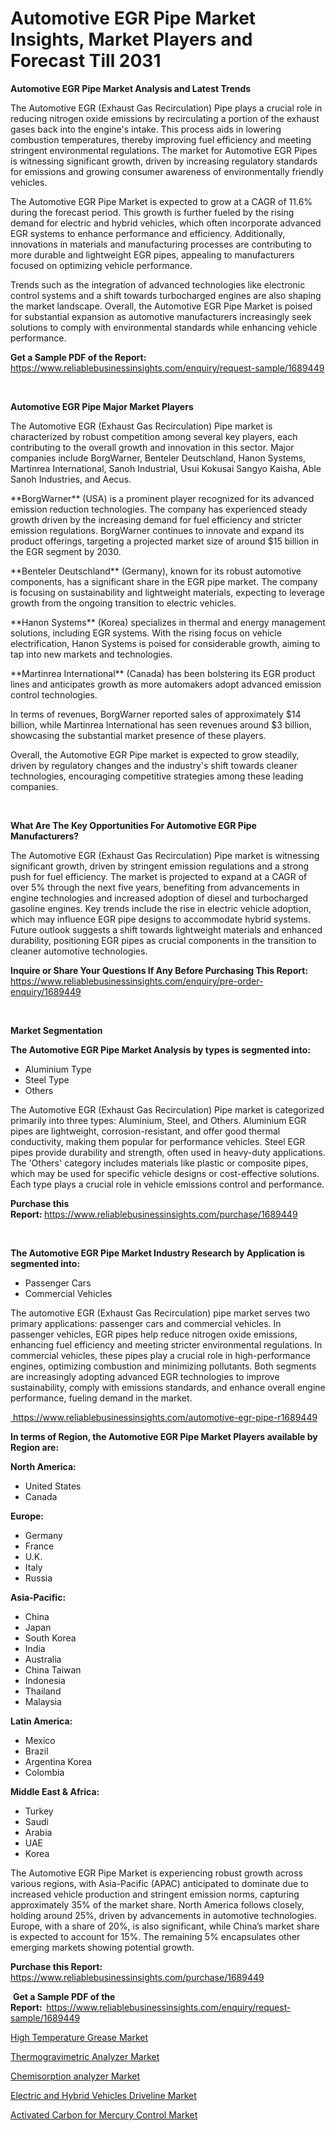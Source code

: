 <p><h1>Automotive EGR Pipe Market Insights, Market Players and Forecast Till 2031</h1></p><p><strong>Automotive EGR Pipe Market Analysis and Latest Trends</strong></p>
<p><p>The Automotive EGR (Exhaust Gas Recirculation) Pipe plays a crucial role in reducing nitrogen oxide emissions by recirculating a portion of the exhaust gases back into the engine's intake. This process aids in lowering combustion temperatures, thereby improving fuel efficiency and meeting stringent environmental regulations. The market for Automotive EGR Pipes is witnessing significant growth, driven by increasing regulatory standards for emissions and growing consumer awareness of environmentally friendly vehicles.</p><p>The Automotive EGR Pipe Market is expected to grow at a CAGR of 11.6% during the forecast period. This growth is further fueled by the rising demand for electric and hybrid vehicles, which often incorporate advanced EGR systems to enhance performance and efficiency. Additionally, innovations in materials and manufacturing processes are contributing to more durable and lightweight EGR pipes, appealing to manufacturers focused on optimizing vehicle performance.</p><p>Trends such as the integration of advanced technologies like electronic control systems and a shift towards turbocharged engines are also shaping the market landscape. Overall, the Automotive EGR Pipe Market is poised for substantial expansion as automotive manufacturers increasingly seek solutions to comply with environmental standards while enhancing vehicle performance.</p></p>
<p><strong>Get a Sample PDF of the Report:&nbsp;</strong> <a href="https://www.reliablebusinessinsights.com/enquiry/request-sample/1689449?utm_campaign=1094&utm_medium=2&utm_source=Github&utm_content=ia&utm_term=17102024&utm_id=automotive-egr-pipe">https://www.reliablebusinessinsights.com/enquiry/request-sample/1689449</a></p>
<p>&nbsp;</p>
<p><strong>Automotive EGR Pipe Major Market Players</strong></p>
<p><p>The Automotive EGR (Exhaust Gas Recirculation) Pipe market is characterized by robust competition among several key players, each contributing to the overall growth and innovation in this sector. Major companies include BorgWarner, Benteler Deutschland, Hanon Systems, Martinrea International, Sanoh Industrial, Usui Kokusai Sangyo Kaisha, Able Sanoh Industries, and Aecus.</p><p>**BorgWarner** (USA) is a prominent player recognized for its advanced emission reduction technologies. The company has experienced steady growth driven by the increasing demand for fuel efficiency and stricter emission regulations. BorgWarner continues to innovate and expand its product offerings, targeting a projected market size of around $15 billion in the EGR segment by 2030.</p><p>**Benteler Deutschland** (Germany), known for its robust automotive components, has a significant share in the EGR pipe market. The company is focusing on sustainability and lightweight materials, expecting to leverage growth from the ongoing transition to electric vehicles.</p><p>**Hanon Systems** (Korea) specializes in thermal and energy management solutions, including EGR systems. With the rising focus on vehicle electrification, Hanon Systems is poised for considerable growth, aiming to tap into new markets and technologies.</p><p>**Martinrea International** (Canada) has been bolstering its EGR product lines and anticipates growth as more automakers adopt advanced emission control technologies.</p><p>In terms of revenues, BorgWarner reported sales of approximately $14 billion, while Martinrea International has seen revenues around $3 billion, showcasing the substantial market presence of these players.</p><p>Overall, the Automotive EGR Pipe market is expected to grow steadily, driven by regulatory changes and the industry's shift towards cleaner technologies, encouraging competitive strategies among these leading companies.</p></p>
<p>&nbsp;</p>
<p><strong>What Are The Key Opportunities For Automotive EGR Pipe Manufacturers?</strong></p>
<p><p>The Automotive EGR (Exhaust Gas Recirculation) Pipe market is witnessing significant growth, driven by stringent emission regulations and a strong push for fuel efficiency. The market is projected to expand at a CAGR of over 5% through the next five years, benefiting from advancements in engine technologies and increased adoption of diesel and turbocharged gasoline engines. Key trends include the rise in electric vehicle adoption, which may influence EGR pipe designs to accommodate hybrid systems. Future outlook suggests a shift towards lightweight materials and enhanced durability, positioning EGR pipes as crucial components in the transition to cleaner automotive technologies.</p></p>
<p><strong>Inquire or Share Your Questions If Any Before Purchasing This Report:</strong> <a href="https://www.reliablebusinessinsights.com/enquiry/pre-order-enquiry/1689449?utm_campaign=1094&utm_medium=2&utm_source=Github&utm_content=ia&utm_term=17102024&utm_id=automotive-egr-pipe">https://www.reliablebusinessinsights.com/enquiry/pre-order-enquiry/1689449</a></p>
<p>&nbsp;</p>
<p><strong>Market Segmentation</strong></p>
<p><strong>The Automotive EGR Pipe Market Analysis by types is segmented into:</strong></p>
<p><ul><li>Aluminium Type</li><li>Steel Type</li><li>Others</li></ul></p>
<p><p>The Automotive EGR (Exhaust Gas Recirculation) Pipe market is categorized primarily into three types: Aluminium, Steel, and Others. Aluminium EGR pipes are lightweight, corrosion-resistant, and offer good thermal conductivity, making them popular for performance vehicles. Steel EGR pipes provide durability and strength, often used in heavy-duty applications. The 'Others' category includes materials like plastic or composite pipes, which may be used for specific vehicle designs or cost-effective solutions. Each type plays a crucial role in vehicle emissions control and performance.</p></p>
<p><strong>Purchase this Report:&nbsp;</strong><a href="https://www.reliablebusinessinsights.com/purchase/1689449?utm_campaign=1094&utm_medium=2&utm_source=Github&utm_content=ia&utm_term=17102024&utm_id=automotive-egr-pipe">https://www.reliablebusinessinsights.com/purchase/1689449</a></p>
<p>&nbsp;</p>
<p><strong>The Automotive EGR Pipe Market Industry Research by Application is segmented into:</strong></p>
<p><ul><li>Passenger Cars</li><li>Commercial Vehicles</li></ul></p>
<p><p>The automotive EGR (Exhaust Gas Recirculation) pipe market serves two primary applications: passenger cars and commercial vehicles. In passenger vehicles, EGR pipes help reduce nitrogen oxide emissions, enhancing fuel efficiency and meeting stricter environmental regulations. In commercial vehicles, these pipes play a crucial role in high-performance engines, optimizing combustion and minimizing pollutants. Both segments are increasingly adopting advanced EGR technologies to improve sustainability, comply with emissions standards, and enhance overall engine performance, fueling demand in the market.</p></p>
<p><a href="https://www.reliablebusinessinsights.com/automotive-egr-pipe-r1689449?utm_campaign=1094&utm_medium=2&utm_source=Github&utm_content=ia&utm_term=17102024&utm_id=automotive-egr-pipe">&nbsp;https://www.reliablebusinessinsights.com/automotive-egr-pipe-r1689449</a></p>
<p><strong>In terms of Region, the Automotive EGR Pipe Market Players available by Region are:</strong></p>
<p>
    <p> <strong> North America: </strong>
        <ul>
            <li>United States</li>
            <li>Canada</li>
        </ul>
        </p> 
    <p> <strong> Europe: </strong>
        <ul>
            <li>Germany</li>
            <li>France</li>
            <li>U.K.</li>
            <li>Italy</li>
            <li>Russia</li>
        </ul>
        </p> 
    <p> <strong> Asia-Pacific: </strong>
        <ul>
            <li>China</li>
            <li>Japan</li>
            <li>South Korea</li>
            <li>India</li>
            <li>Australia</li>
            <li>China Taiwan</li>
            <li>Indonesia</li>
            <li>Thailand</li>
            <li>Malaysia</li>
        </ul>
        </p> 
    <p> <strong> Latin America: </strong>
        <ul>
            <li>Mexico</li>
            <li>Brazil</li>
            <li>Argentina Korea</li>
            <li>Colombia</li>
        </ul>
        </p> 
    <p> <strong> Middle East & Africa: </strong>
        <ul>
            <li>Turkey</li>
            <li>Saudi</li>
            <li>Arabia</li>
            <li>UAE</li>
            <li>Korea</li>
        </ul>
    </p>
    </p>
<p><p>The Automotive EGR Pipe Market is experiencing robust growth across various regions, with Asia-Pacific (APAC) anticipated to dominate due to increased vehicle production and stringent emission norms, capturing approximately 35% of the market share. North America follows closely, holding around 25%, driven by advancements in automotive technologies. Europe, with a share of 20%, is also significant, while China’s market share is expected to account for 15%. The remaining 5% encapsulates other emerging markets showing potential growth.</p></p>
<p><strong>Purchase this Report: </strong><a href="https://www.reliablebusinessinsights.com/purchase/1689449?utm_campaign=1094&utm_medium=2&utm_source=Github&utm_content=ia&utm_term=17102024&utm_id=automotive-egr-pipe">https://www.reliablebusinessinsights.com/purchase/1689449</a></p>
<p>&nbsp;<strong>Get a Sample PDF of the Report:&nbsp;&nbsp;</strong><a href="https://www.reliablebusinessinsights.com/enquiry/request-sample/1689449?utm_campaign=1094&utm_medium=2&utm_source=Github&utm_content=ia&utm_term=17102024&utm_id=automotive-egr-pipe">https://www.reliablebusinessinsights.com/enquiry/request-sample/1689449</a></p>
<p><strong></strong></p>
<p><p><a href="https://www.linkedin.com/pulse/surfing-high-temperature-grease-wave-riding-market-currents-pjjpf?utm_campaign=1094&utm_medium=2&utm_source=Github&utm_content=ia&utm_term=17102024&utm_id=automotive-egr-pipe">High Temperature Grease Market</a></p><p><a href="https://issuu.com/reportprime-2/docs/thermogravimetric-analyzer-market-s_c59e8d46298366?utm_campaign=1094&utm_medium=2&utm_source=Github&utm_content=ia&utm_term=17102024&utm_id=automotive-egr-pipe">Thermogravimetric Analyzer Market</a></p><p><a href="https://issuu.com/reportprime-2/docs/chemisorption-analyzer-market-size-_ea67d24f5cb274?utm_campaign=1094&utm_medium=2&utm_source=Github&utm_content=ia&utm_term=17102024&utm_id=automotive-egr-pipe">Chemisorption analyzer Market</a></p><p><a href="https://github.com/LoretaDushku585/Market-Research-Report-List-1/blob/main/electric-and-hybrid-vehicles-driveline-market.md?utm_campaign=1094&utm_medium=2&utm_source=Github&utm_content=ia&utm_term=17102024&utm_id=automotive-egr-pipe">Electric and Hybrid Vehicles Driveline Market</a></p><p><a href="https://www.linkedin.com/pulse/activated-carbon-mercury-control-market-share-size-z7eff?utm_campaign=1094&utm_medium=2&utm_source=Github&utm_content=ia&utm_term=17102024&utm_id=automotive-egr-pipe">Activated Carbon for Mercury Control Market</a></p></p>